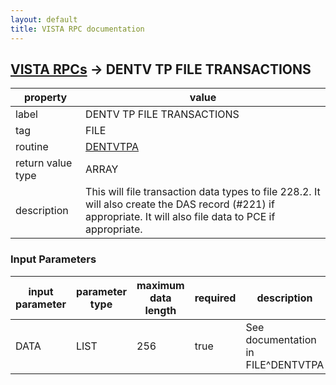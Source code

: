 ```yaml
---
layout: default
title: VISTA RPC documentation
---
```




## [VISTA RPCs](TableOfContent.md) &#8594; DENTV TP FILE TRANSACTIONS 

 property | value 
--- | --- 
 label | DENTV TP FILE TRANSACTIONS
 tag | FILE
 routine | [DENTVTPA](http://code.osehra.org/dox/Routine_DENTVTPA_source.html)
 return value type | ARRAY
 description | This will file transaction data types to file 228.2.  It will also create the DAS record (#221) if appropriate.  It will also file data to PCE if appropriate.

### Input Parameters

| input parameter | parameter type | maximum data length | required | description | 
| --- | --- | --- | --- | --- | 
| DATA | LIST | 256 | true | See documentation in FILE^DENTVTPA | 
